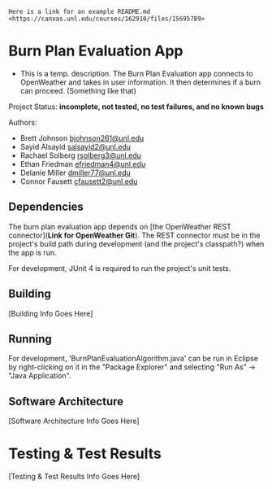 	Here is a link for an example README.md <https://canvas.unl.edu/courses/162910/files/15695789>

# Burn Plan Evaluation App

* This is a temp. description.
The Burn Plan Evaluation app connects to OpenWeather and takes in user information. It then determines if a burn can proceed. (Something like that)

Project Status: **incomplete, not tested, no test failures, and no known bugs**

Authors:
*	Brett Johnson <bjohnson261@unl.edu>
*	Sayid Alsayid <salsayid2@unl.edu>
*	Rachael Solberg <rsolberg3@unl.edu>
*	Ethan Friedman <efriedman4@unl.edu>
*	Delanie Miller <dmiller77@unl.edu>
*	Connor Fausett <cfausett2@unl.edu>

## Dependencies

The burn plan evaluation app depends on [the OpenWeather REST connector](**Link for OpenWeather Git**).
The REST connector must be in the project's build path during development (and the project's classpath?) when the app is run.

For development, JUnit 4 is required to run the project's unit tests.

## Building

[Building Info Goes Here]

## Running

For development, 'BurnPlanEvaluationAlgorithm.java' can be run in Eclipse by right-clicking on it in the "Package Explorer" and selecting "Run As" → "Java Application".

## Software Architecture

[Software Architecture Info Goes Here]


# Testing & Test Results

[Testing & Test Results Info Goes Here]
